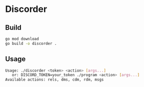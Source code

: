# Discorder

## Build

```bash
go mod download
go build -o discorder .
```

## Usage

```bash
Usage: ./discorder <token> <action> [args...]
   or: DISCORD_TOKEN=your_token ./program <action> [args...]
Available actions: rels, dms, cdm, rdm, msgs
```
